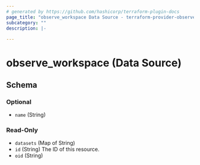 ```yaml
---
# generated by https://github.com/hashicorp/terraform-plugin-docs
page_title: "observe_workspace Data Source - terraform-provider-observe"
subcategory: ""
description: |-
  
---
```


# observe_workspace (Data Source)





<!-- schema generated by tfplugindocs -->
## Schema

### Optional

- `name` (String)

### Read-Only

- `datasets` (Map of String)
- `id` (String) The ID of this resource.
- `oid` (String)



